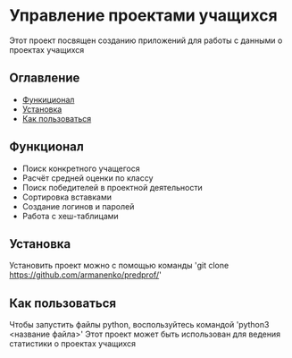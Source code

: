 # Управление проектами учащихся
Этот проект посвящен созданию приложений для работы с данными о проектах учащихся

## Оглавление
- [Функиционал](#функционал)
- [Установка](#установка)
- [Как пользоваться](#как-пользоваться)

## Функционал
- Поиск конкретного учащегося
- Расчёт средней оценки по классу
- Поиск победителей в проектной деятельности
- Сортировка вставками
- Создание логинов и паролей
- Работа с хеш-таблицами

## Установка
Установить проект можно с помощью команды 
'git clone https://github.com/armanenko/predprof/'

## Как пользоваться
Чтобы запустить файлы python, воспользуйтесь командой
'python3  <название файла>'
Этот проект может быть использован для ведения статистики о проектах учащихся

